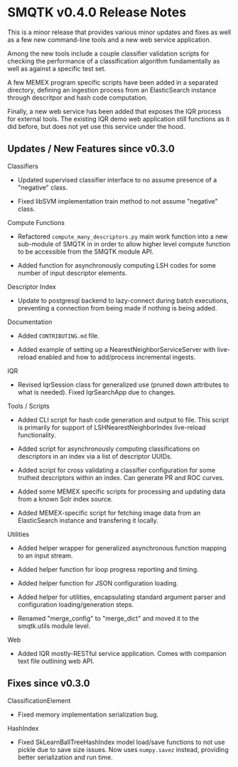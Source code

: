 SMQTK v0.4.0 Release Notes
==========================
This is a minor release that provides various minor updates and fixes as well
as a few new command-line tools and a new web service application.

Among the new tools include a couple classifier validation scripts for
checking the performance of a classification algorithm fundamentally as well
as against a specific test set.

A few MEMEX program specific scripts have been added in a separated directory,
defining an ingestion process from an ElasticSearch instance through
descritpor and hash code computation.

Finally, a new web service has been added that exposes the IQR process for
external tools. The existing IQR demo web application still functions as it
did before, but does not yet use this service under the hood.


Updates / New Features since v0.3.0
-----------------------------------

Classifiers

  * Updated supervised classifier interface to no assume presence of a
    "negative" class.

  * Fixed libSVM implementation train method to not assume "negative" class.

Compute Functions

  * Refactored ``compute_many_descriptors.py`` main work function into a new
    sub-module of SMQTK in in order to allow higher level compute function to
    be accessible from the SMQTK module API.

  * Added function for asynchronously computing LSH codes for some number of
    input descriptor elements.

Descriptor Index

  * Update to postgresql backend to lazy-connect during batch executions,
    preventing a connection from being made if nothing is being added.

Documentation

  * Added ``CONTRIBUTING.md`` file.

  * Added example of setting up a NearestNeighborServiceServer with live-reload
    enabled and how to add/process incremental ingests.

IQR

  * Revised IqrSession class for generalized use (pruned down attributes to
    what is needed). Fixed IqrSearchApp due to changes.

Tools / Scripts

  * Added CLI script for hash code generation and output to file. This script
    is primarily for support of LSHNearestNeighborIndex live-reload
    functionality.

  * Added script for asynchronously computing classifications on descriptors
    in an index via a list of descriptor UUIDs.

  * Added script for cross validating a classifier configuration for some
    truthed descriptors within an index. Can generate PR and ROC curves.

  * Added some MEMEX specific scripts for processing and updating data from a
    known Solr index source.

  * Added MEMEX-specific script for fetching image data from an ElasticSearch
    instance and transfering it locally.

Utilities

  * Added helper wrapper for generalized asynchronous function mapping to an
    input stream.

  * Added helper function for loop progress reporting and timing.

  * Added helper function for JSON configuration loading.

  * Added helper for utilities, encapsulating standard argument parser and
    configuration loading/generation steps.

  * Renamed "merge_config" to "merge_dict" and moved it to the smqtk.utils
    module level.

Web

  * Added IQR mostly-RESTful service application. Comes with companion text
    file outlining web API.


Fixes since v0.3.0
------------------

ClassificationElement

  * Fixed memory implementation serialization bug.

HashIndex

  * Fixed SkLearnBallTreeHashIndex model load/save functions to not use pickle
    due to save size issues. Now uses ``numpy.savez`` instead, providing better
    serialization and run time.
